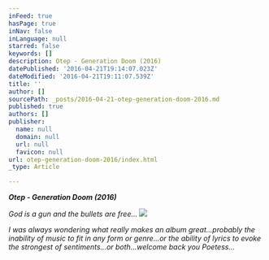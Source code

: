```yaml
---
inFeed: true
hasPage: true
inNav: false
inLanguage: null
starred: false
keywords: []
description: Otep - Generation Doom (2016)
datePublished: '2016-04-21T19:14:07.023Z'
dateModified: '2016-04-21T19:11:07.539Z'
title: ''
author: []
sourcePath: _posts/2016-04-21-otep-generation-doom-2016.md
published: true
authors: []
publisher:
  name: null
  domain: null
  url: null
  favicon: null
url: otep-generation-doom-2016/index.html
_type: Article

---
```

**_Otep - Generation Doom (2016)_**

_God is a gun and the bullets are free..._
![](https://the-grid-user-content.s3-us-west-2.amazonaws.com/b69331b1-4b3f-45fc-b1e6-72fef2cfdbbe.jpg)

_I was always wondering what really makes an album great...probably the inability of music to fit in any form or genre...or the ability of lyrics to evoke the strongest of sentiments...or both...welcome back you Poetess..._